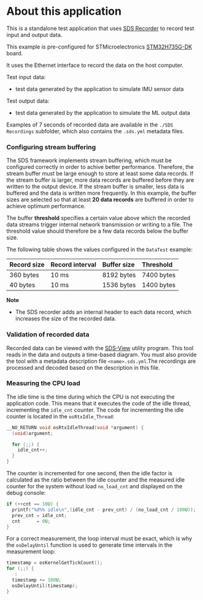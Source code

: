 # About this application

This is a standalone test application that uses [SDS Recorder](https://github.com/ARM-software/SDS-Framework)
to record test input and output data.

This example is pre-configured for STMicroelectronics [STM32H735G-DK](https://www.st.com/en/evaluation-tools/stm32h735g-dk.html) board.

It uses the Ethernet interface to record the data on the host computer.

Test input data:
- test data generated by the application to simulate IMU sensor data

Test output data:
- test data generated by the application to simulate the ML output data

Examples of 7 seconds of recorded data are available in the `./SDS Recordings` subfolder,
which also contains the `.sds.yml` metadata files.

### Configuring stream buffering

The SDS framework implements stream buffering, which must be configured correctly in order
to achive better performance. Therefore, the stream buffer must be large enough to store at least
some data records. If the stream buffer is larger, more data records are buffered before they are
written to the output device. If the stream buffer is smaller, less data is buffered and the data
is written more frequently. In this example, the buffer sizes are selected so that at least **20 data
records** are buffered in order to achieve optimum performance.

The buffer **threshold** specifies a certain value above which the recorded data streams trigger
internal network transmission or writing to a file. The threshold value should therefore be a few
data records below the buffer size.

The following table shows the values configured in the `DataTest` example:

Record size   | Record interval  | Buffer size  | Threshold
:-------------|:-----------------|:-------------|:------------  
360 bytes     | 10 ms            | 8192 bytes   | 7400 bytes    
40 bytes      | 10 ms            | 1536 bytes   | 1400 bytes

**Note**
- The SDS recorder adds an internal header to each data record, which increases the size of
  the recorded data.

### Validation of recorded data

Recorded data can be viewed with the [SDS-View](https://github.com/ARM-software/SDS-Framework/tree/main/utilities/SDS-View)
utility program. This tool reads in the data and
outputs a time-based diagram. You must also provide the tool with a metadata description file
`<name>.sds.yml`.The recordings are processed and decoded based on the description in this file.

### Measuring the CPU load

The idle time is the time during which the CPU is not executing the application code. This means that it executes
the code of the idle thread, incrementing the `idle_cnt` counter. The code for incrementing the idle counter is located
in the `osRtxIdle_Thread`:

```c
__NO_RETURN void osRtxIdleThread(void *argument) {
  (void)argument;

  for (;;) {
    idle_cnt++;
  }
}
```

The counter is incremented for one second, then the idle factor is calculated as the ratio between the idle counter
and the measured idle counter for the system without load `no_load_cnt` and displayed on the debug console:

```c
if (++cnt == 10U) {
  printf("%d%% idle\n",(idle_cnt - prev_cnt) / (no_load_cnt / 100U));
  prev_cnt = idle_cnt;
  cnt      = 0U;
}
```

For a correct measurement, the loop interval must be exact, which is why the `osDelayUntil` function is used to generate
time intervals in the measurement loop:

```c
timestamp = osKernelGetTickCount();
for (;;) {
   :
  timestamp += 100U;
  osDelayUntil(timestamp);
}
```
